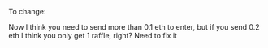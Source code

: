 To change:

Now I think you need to send more than 0.1 eth to enter, but if you send 0.2 eth I think you only get 1 raffle, right?
Need to fix it
